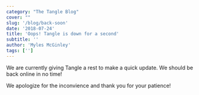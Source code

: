 ```yaml
---
category: "The Tangle Blog"
cover: ""
slug: '/blog/back-soon'
date: '2018-07-24'
title: 'Oops! Tangle is down for a second'
subtitle: ''
author: 'Myles McGinley'
tags: ['']
---
```


We are currently giving Tangle a rest to make a quick update. We should be back online in no time!

We apologize for the inconvience and thank you for your patience!
